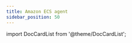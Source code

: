```yaml
---
title: Amazon ECS agent
sidebar_position: 50
---
```


import DocCardList from '@theme/DocCardList';

<DocCardList />
